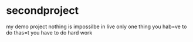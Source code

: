 # secondproject
my demo project
nothing is impossilbe in live only one thing you hab=ve to do thas=t you have to do hard work 